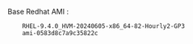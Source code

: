

Base Redhat AMI : 
```
    RHEL-9.4.0_HVM-20240605-x86_64-82-Hourly2-GP3
    ami-0583d8c7a9c35822c
```
